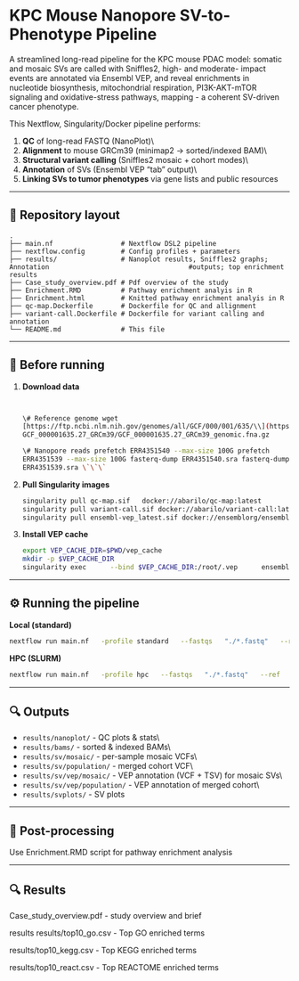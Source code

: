 # KPC Mouse Nanopore SV-to-Phenotype Pipeline

A streamlined long-read pipeline for the KPC mouse PDAC model: somatic and mosaic SVs are called with Sniffles2, high- and moderate- impact events are annotated via Ensembl VEP, and reveal enrichments in nucleotide biosynthesis, mitochondrial respiration, PI3K-AKT-mTOR signaling and oxidative-stress pathways, mapping - a coherent SV-driven cancer phenotype.

This Nextflow, Singularity/Docker pipeline performs:

1.  **QC** of long-read FASTQ (NanoPlot)\
2.  **Alignment** to mouse GRCm39 (minimap2 → sorted/indexed BAM)\
3.  **Structural variant calling** (Sniffles2 mosaic + cohort modes)\
4.  **Annotation** of SVs (Ensembl VEP “tab” output)\
5.  **Linking SVs to tumor phenotypes** via gene lists and public resources

------------------------------------------------------------------------

## 📁 Repository layout

```         
.
├── main.nf                 # Nextflow DSL2 pipeline
├── nextflow.config         # Config profiles + parameters
├── results/                # Nanoplot results, Sniffles2 graphs; Annotation                                   #outputs; top enrichment results
├── Case_study_overview.pdf # Pdf overview of the study
├── Enrichment.RMD          # Pathway enrichment analyis in R
├── Enrichment.html         # Knitted pathway enrichment analyis in R
├── qc-map.Dockerfile       # Dockerfile for QC and allignment
├── variant-call.Dockerfile # Dockerfile for variant calling and annotation
└── README.md               # This file
```

------------------------------------------------------------------------

## 🔧 Before running

1.  **Download data**

    ``` bash


    \# Reference genome wget
    [https://ftp.ncbi.nlm.nih.gov/genomes/all/GCF/000/001/635/\\](https://ftp.ncbi.nlm.nih.gov/genomes/all/GCF/000/001/635/\){.uri}
    GCF_000001635.27_GRCm39/GCF_000001635.27_GRCm39_genomic.fna.gz

    \# Nanopore reads prefetch ERR4351540 --max-size 100G prefetch
    ERR4351539 --max-size 100G fasterq-dump ERR4351540.sra fasterq-dump
    ERR4351539.sra \`\`\`
    ```

2.  **Pull Singularity images**

    ``` bash
    singularity pull qc-map.sif   docker://abarilo/qc-map:latest
    singularity pull variant-call.sif docker://abarilo/variant-call:latest
    singularity pull ensembl-vep_latest.sif docker://ensemblorg/ensembl-vep:release_114
    ```

3.  **Install VEP cache**

    ``` bash
    export VEP_CACHE_DIR=$PWD/vep_cache
    mkdir -p $VEP_CACHE_DIR
    singularity exec      --bind $VEP_CACHE_DIR:/root/.vep      ensembl-vep_latest.sif      perl /opt/vep/src/ensembl-vep/INSTALL.pl        --AUTO cf        --SPECIES mus_musculus        --ASSEMBLY GRCm39        --NO_HTSLIB        --NO_TEST
    ```

------------------------------------------------------------------------

## ⚙️ Running the pipeline

**Local (standard)**

``` bash
nextflow run main.nf   -profile standard   --fastqs   "./*.fastq"   --ref      "./GCF_000001635.27_GRCm39_genomic.fna.gz"   --outdir   "./results"   --qc_image    qc-map.sif   --sv_image    variant-call.sif   --vepImage    ensembl-vep_latest.sif
```

**HPC (SLURM)**

``` bash
nextflow run main.nf   -profile hpc   --fastqs   "./*.fastq"   --ref      "./GCF_000001635.27_GRCm39_genomic.fna.gz"   --outdir   "./results"   --qc_image    qc-map.sif   --sv_image    variant-call.sif   --vepImage    ensembl-vep_latest.sif
```

------------------------------------------------------------------------

## 🔍 Outputs

-   `results/nanoplot/` - QC plots & stats\
-   `results/bams/` - sorted & indexed BAMs\
-   `results/sv/mosaic/` - per-sample mosaic VCFs\
-   `results/sv/population/` - merged cohort VCF\
-   `results/sv/vep/mosaic/` - VEP annotation (VCF + TSV) for mosaic SVs\
-   `results/sv/vep/population/` - VEP annotation of merged cohort\
-   `results/svplots/` - SV plots

------------------------------------------------------------------------

## 📖 Post-processing

Use Enrichment.RMD script for pathway enrichment analysis

------------------------------------------------------------------------

## 🔍 Results

Case_study_overview.pdf - study overview and brief

results results/top10_go.csv - Top GO enriched terms

results/top10_kegg.csv - Top KEGG enriched terms

results/top10_react.csv - Top REACTOME enriched terms
